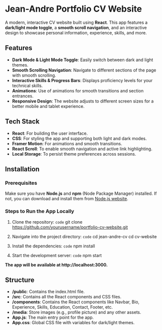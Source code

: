 # Jean-Andre Portfolio CV Website

A modern, interactive CV website built using **React**. This app features a **dark/light mode toggle**, a **smooth scroll navigation**, and an interactive design to showcase personal information, experience, skills, and more.

## Features

- **Dark Mode & Light Mode Toggle**: Easily switch between dark and light themes.
- **Smooth Scrolling Navigation**: Navigate to different sections of the page with smooth scrolling.
- **Interactive Skills & Progress Bars**: Displays proficiency levels for your technical skills.
- **Animations**: Use of animations for smooth transitions and section entrances.
- **Responsive Design**: The website adjusts to different screen sizes for a better mobile and tablet experience.

## Tech Stack

- **React**: For building the user interface.
- **CSS**: For styling the app and supporting both light and dark modes.
- **Framer Motion**: For animations and smooth transitions.
- **React Scroll**: To enable smooth navigation and active link highlighting.
- **Local Storage**: To persist theme preferences across sessions.

## Installation

### Prerequisites

Make sure you have **Node.js** and **npm** (Node Package Manager) installed. If not, you can download and install them from [Node.js website](https://nodejs.org/).

### Steps to Run the App Locally

1. Clone the repository:
   `code`
   git clone https://github.com/yourusername/portfolio-cv-website.git

2. Navigate into the project directory:
   `code`
   cd jean-andre-cv
   cd cv-website

3. Install the dependencies:
   `code`
   npm install

4. Start the development server:
   `code`
   npm start

**The app will be available at http://localhost:3000.**

## Structure

- **/public**: Contains the index.html file.
- **/src**: Contains all the React components and CSS files.
- **/components**: Contains the React components like Navbar, Bio, Experience, Skills, Education, Contact, Footer, etc.
- **/media**: Store images (e.g., profile picture) and any other assets.
- **App.js**: The main entry point for the app.
- **App.css**: Global CSS file with variables for dark/light themes.
